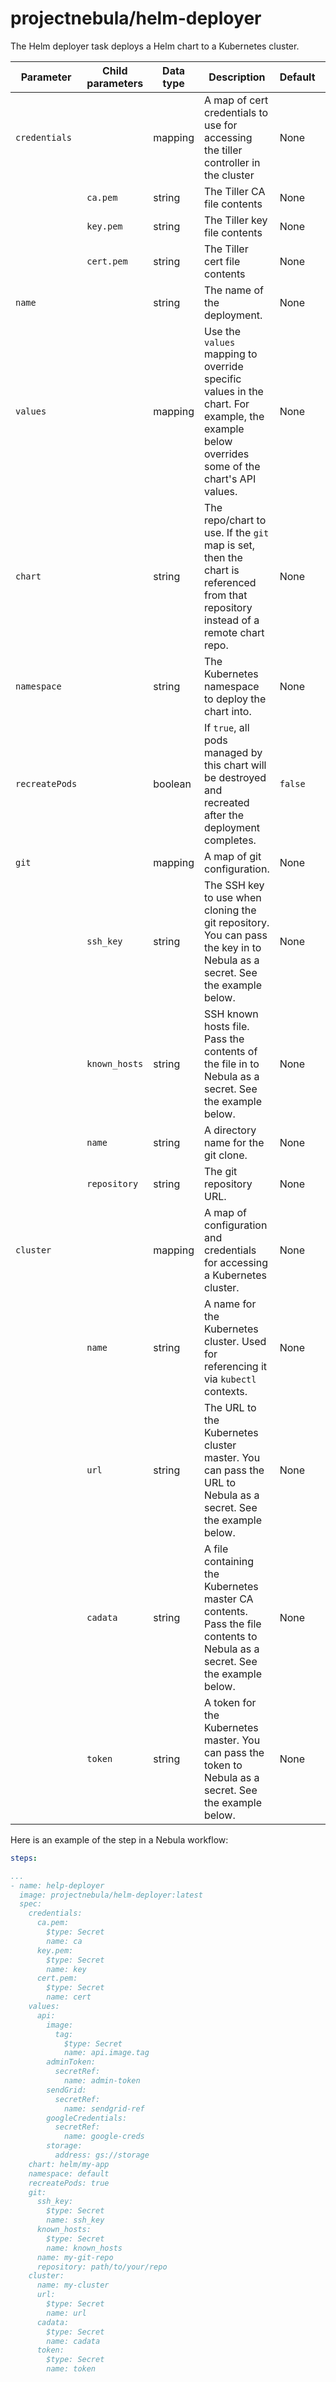# projectnebula/helm-deployer

The Helm deployer task deploys a Helm chart to a Kubernetes cluster.

| Parameter | Child parameters | Data type | Description | Default | Required |
|-----------|------------------|-----------|-------------|---------|----------|
| `credentials` || mapping | A map of cert credentials to use for accessing the tiller controller in the cluster | None | True |
|| `ca.pem` | string | The Tiller CA file contents | None | True |
|| `key.pem` | string | The Tiller key file contents | None | True |
|| `cert.pem` | string | The Tiller cert file contents | None | True |
| `name` || string | The name of the deployment.| None| True|
| `values` || mapping | Use the `values` mapping to override specific values in the chart. For example, the example below overrides some of the chart's API values. | None | True |
| `chart` || string | The repo/chart to use. If the `git` map is set, then the chart is referenced from that repository instead of a remote chart repo. | None | True |
| `namespace` || string | The Kubernetes namespace to deploy the chart into. | None | True |
| `recreatePods` || boolean | If `true`, all pods managed by this chart will be destroyed and recreated after the deployment completes. | `false` | False |
| `git` || mapping | A map of git configuration. | None | False |
|| `ssh_key` | string | The SSH key to use when cloning the git repository. You can pass the key in to Nebula as a secret. See the example below. | None | True |
|| `known_hosts` | string | SSH known hosts file. Pass the contents of the file in to Nebula as a secret. See the example below. | None | True |
|| `name` | string | A directory name for the git clone. | None | True |
|| `repository` | string | The git repository URL. | None | True |
| `cluster` || mapping | A map of configuration and credentials for accessing a Kubernetes cluster. | None | True |
|| `name`   | string | A name for the Kubernetes cluster. Used for referencing it via `kubectl` contexts. | None    | True     |
|| `url`    | string | The URL to the Kubernetes cluster master. You can pass the URL to Nebula as a secret. See the example below. | None    | True     |
|| `cadata` | string | A file containing the Kubernetes master CA contents. Pass the file contents to Nebula as a secret. See the example below. | None    | True     |
|| `token`  | string | A token for the Kubernetes master. You can pass the token to Nebula as a secret. See the example below. | None    | True     |

Here is an example of the step in a Nebula workflow:

```YAML
steps:

...
- name: help-deployer
  image: projectnebula/helm-deployer:latest
  spec:
    credentials:
      ca.pem:
        $type: Secret
        name: ca
      key.pem:
        $type: Secret
        name: key
      cert.pem:
        $type: Secret
        name: cert
    values:
      api:
        image:
          tag: 
            $type: Secret
            name: api.image.tag
        adminToken:
          secretRef:
            name: admin-token
        sendGrid:
          secretRef:
            name: sendgrid-ref
        googleCredentials:
          secretRef:
            name: google-creds
        storage:
          address: gs://storage
    chart: helm/my-app
    namespace: default
    recreatePods: true
    git: 
      ssh_key:
        $type: Secret
        name: ssh_key
      known_hosts:
        $type: Secret
        name: known_hosts
      name: my-git-repo
      repository: path/to/your/repo     
    cluster:
      name: my-cluster
      url:
        $type: Secret
        name: url
      cadata:
        $type: Secret
        name: cadata
      token:
        $type: Secret
        name: token
```
